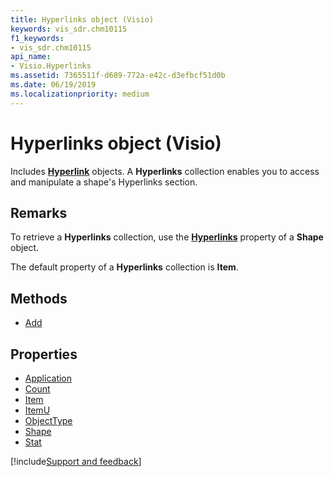 ```yaml
---
title: Hyperlinks object (Visio)
keywords: vis_sdr.chm10115
f1_keywords:
- vis_sdr.chm10115
api_name:
- Visio.Hyperlinks
ms.assetid: 7365511f-d689-772a-e42c-d3efbcf51d0b
ms.date: 06/19/2019
ms.localizationpriority: medium
---
```



# Hyperlinks object (Visio)

Includes **[Hyperlink](Visio.Hyperlink.md)** objects. A **Hyperlinks** collection enables you to access and manipulate a shape's Hyperlinks section.


## Remarks

To retrieve a **Hyperlinks** collection, use the **[Hyperlinks](visio.shape.hyperlinks.md)** property of a **Shape** object.

The default property of a **Hyperlinks** collection is **Item**.

## Methods

- [Add](Visio.Hyperlinks.Add.md)

## Properties

- [Application](Visio.Hyperlinks.Application.md)
- [Count](Visio.Hyperlinks.Count.md)
- [Item](Visio.Hyperlinks.Item.md)
- [ItemU](Visio.Hyperlinks.ItemU.md)
- [ObjectType](Visio.Hyperlinks.ObjectType.md)
- [Shape](Visio.Hyperlinks.Shape.md)
- [Stat](Visio.Hyperlinks.Stat.md)


[!include[Support and feedback](~/includes/feedback-boilerplate.md)]